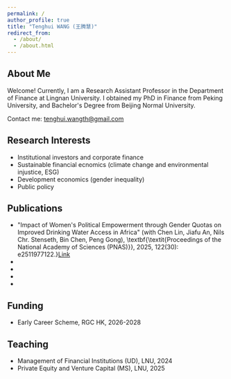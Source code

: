 ```yaml
---
permalink: /
author_profile: true
title: "Tenghui WANG (王腾慧)"
redirect_from: 
  - /about/
  - /about.html
---
```


About Me
---
Welcome! Currently, I am a Research Assistant Professor in the Department of Finance at Lingnan University. I obtained my PhD in Finance from Peking University, and Bachelor's Degree from Beijing Normal University.

Contact me: [tenghui.wangth@gmail.com](mailto:tenghui.wangth@gmail.com)

Research Interests
---
- Institutional investors and corporate finance
- Sustainable financial ecnomics (climate change and environmental injustice, ESG)
- Development economics (gender inequality)
- Public policy

Publications
---
- "Impact of Women's Political Empowerment through Gender Quotas on Improved Drinking Water Access in Africa" (with Chen Lin, Jiafu An, Nils Chr. Stenseth, Bin Chen, Peng Gong), \textbf{\textit{Proceedings of the National Academy of Sciences (PNAS)}}, 2025, 122(30): e2511977122.}[Link](https://www.pnas.org/doi/10.1073/pnas.2511977122) 
-
-
-
-

Funding
---
- Early Career Scheme, RGC HK, 2026-2028

Teaching
---
- Management of Financial Institutions (UD), LNU, 2024
- Private Equity and Venture Capital (MS), LNU, 2025
